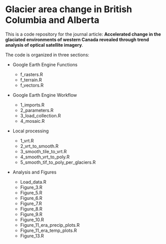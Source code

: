 # Glacier area change in British Columbia and Alberta

This is a code repository for the journal article: **Accelerated change in the glaciated environments of western Canada revealed through trend analysis of optical satellite imagery**. 

The code is organized in three sections: 

-   Google Earth Engine Functions
    -   f_rasters.R
    -   f_terrain.R
    -   f_vectors.R

-   Google Earth Engine Workflow
    -   1_imports.R
    -   2_parameters.R
    -   3_load_collection.R
    -   4_mosaic.R

-   Local processing
    -   1_vrt.R
    -   2_vrt_to_smooth.R
    -   3_smooth_tile_to_vrt.R
    -   4_smooth_vrt_to_poly.R
    -   5_smooth_tif_to_poly_per_glaciers.R

-   Analysis and Figures
    -   Load_data.R
    -   Figure_3.R
    -   Figure_5.R
    -   Figure_6.R
    -   Figure_7.R
    -   Figure_8.R
    -   Figure_9.R
    -   Figure_10.R
    -   Figure_11_era_precip_plots.R
    -   Figure_11_era_temp_plots.R
    -   Figure_13.R
